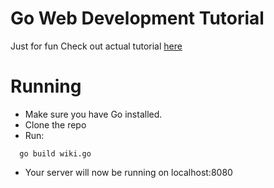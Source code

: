 # Go Web Development Tutorial
Just for fun
Check out actual tutorial [here](https://golang.org/doc/articles/wiki/ "Go Wiki Tutorial")

# Running

- Make sure you have Go installed.
- Clone the repo
- Run:
```
  go build wiki.go
```
- Your server will now be running on localhost:8080
